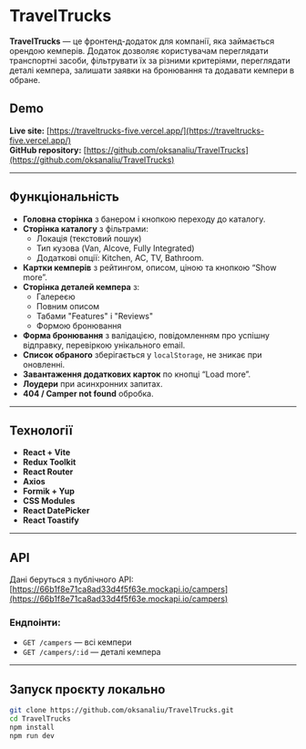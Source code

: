 # TravelTrucks

**TravelTrucks** — це фронтенд-додаток для компанії, яка займається орендою кемперів. Додаток дозволяє користувачам переглядати транспортні засоби, фільтрувати їх за різними критеріями, переглядати деталі кемпера, залишати заявки на бронювання та додавати кемпери в обране.

## Demo

**Live site:** [https://traveltrucks-five.vercel.app/](https://traveltrucks-five.vercel.app/)  
**GitHub repository:** [https://github.com/oksanaliu/TravelTrucks](https://github.com/oksanaliu/TravelTrucks)

---

## Функціональність

- **Головна сторінка** з банером і кнопкою переходу до каталогу.
- **Сторінка каталогу** з фільтрами:
  - Локація (текстовий пошук)
  - Тип кузова (Van, Alcove, Fully Integrated)
  - Додаткові опції: Kitchen, AC, TV, Bathroom.
- **Картки кемперів** з рейтингом, описом, ціною та кнопкою “Show more”.
- **Сторінка деталей кемпера** з:
  - Галереєю
  - Повним описом
  - Табами "Features" і "Reviews"
  - Формою бронювання
- **Форма бронювання** з валідацією, повідомленням про успішну відправку, перевіркою унікального email.
- **Список обраного** зберігається у `localStorage`, не зникає при оновленні.
- **Завантаження додаткових карток** по кнопці “Load more”.
- **Лоудери** при асинхронних запитах.
- **404 / Camper not found** обробка.

---

## Технології

- **React + Vite**
- **Redux Toolkit**
- **React Router**
- **Axios**
- **Formik + Yup**
- **CSS Modules**
- **React DatePicker**
- **React Toastify**

---

## API

Дані беруться з публічного API:  
[https://66b1f8e71ca8ad33d4f5f63e.mockapi.io/campers](https://66b1f8e71ca8ad33d4f5f63e.mockapi.io/campers)

### Ендпоінти:

- `GET /campers` — всі кемпери
- `GET /campers/:id` — деталі кемпера

---

## Запуск проєкту локально

```bash
git clone https://github.com/oksanaliu/TravelTrucks.git
cd TravelTrucks
npm install
npm run dev
```
